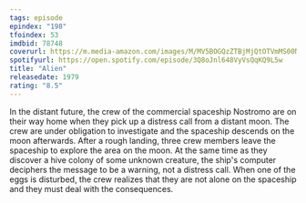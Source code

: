 ```yaml
---
tags: episode
epindex: "198"
tfoindex: 53
imdbid: 78748
coverurl: https://m.media-amazon.com/images/M/MV5BOGQzZTBjMjQtOTVmMS00NGE5LWEyYmMtOGQ1ZGZjNmRkYjFhXkEyXkFqcGdeQXVyMjUzOTY1NTc@._V1_SX202_CR0,0,202,300_.jpg
spotifyurl: https://open.spotify.com/episode/3Q8oJnl648VyVsQqKQ9L5w
title: "Alien"
releasedate: 1979
rating: "8.5"
---
```


In the distant future, the crew of the commercial spaceship Nostromo are on their way home when they pick up a distress call from a distant moon. The crew are under obligation to investigate and the spaceship descends on the moon afterwards. After a rough landing, three crew members leave the spaceship to explore the area on the moon. At the same time as they discover a hive colony of some unknown creature, the ship's computer deciphers the message to be a warning, not a distress call. When one of the eggs is disturbed, the crew realizes that they are not alone on the spaceship and they must deal with the consequences.